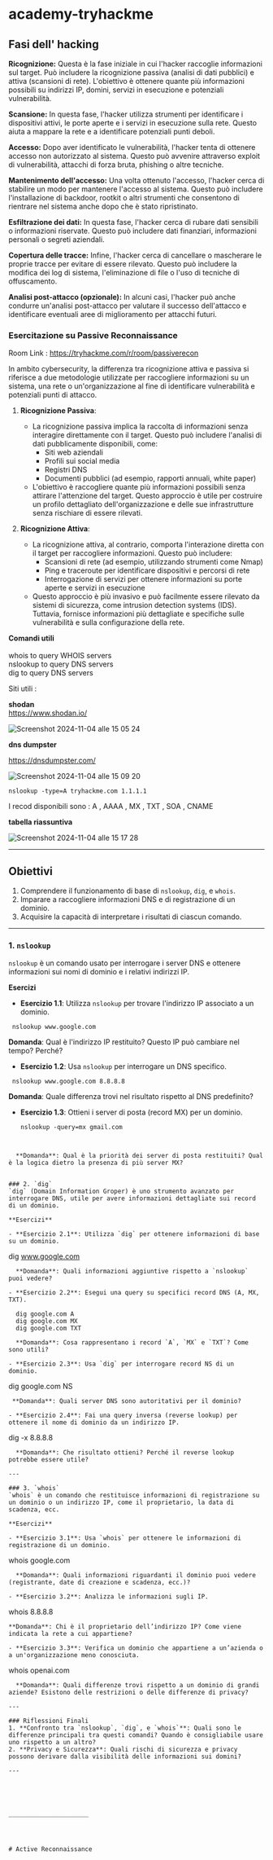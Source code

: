 # academy-tryhackme





## Fasi dell' hacking 




**Ricognizione:**
        Questa è la fase iniziale in cui l'hacker raccoglie informazioni sul target. Può includere la ricognizione passiva (analisi di dati pubblici) e attiva (scansioni di rete). L'obiettivo è ottenere quante più informazioni possibili su indirizzi IP, domini, servizi in esecuzione e potenziali vulnerabilità.

**Scansione:**
        In questa fase, l'hacker utilizza strumenti per identificare i dispositivi attivi, le porte aperte e i servizi in esecuzione sulla rete. Questo aiuta a mappare la rete e a identificare potenziali punti deboli.

**Accesso:**
        Dopo aver identificato le vulnerabilità, l'hacker tenta di ottenere accesso non autorizzato al sistema. Questo può avvenire attraverso exploit di vulnerabilità, attacchi di forza bruta, phishing o altre tecniche.

**Mantenimento dell'accesso:**
        Una volta ottenuto l'accesso, l'hacker cerca di stabilire un modo per mantenere l'accesso al sistema. Questo può includere l'installazione di backdoor, rootkit o altri strumenti che consentono di rientrare nel sistema anche dopo che è stato ripristinato.

**Esfiltrazione dei dati:**
        In questa fase, l'hacker cerca di rubare dati sensibili o informazioni riservate. Questo può includere dati finanziari, informazioni personali o segreti aziendali.

**Copertura delle tracce:**
        Infine, l'hacker cerca di cancellare o mascherare le proprie tracce per evitare di essere rilevato. Questo può includere la modifica dei log di sistema, l'eliminazione di file o l'uso di tecniche di offuscamento.

**Analisi post-attacco (opzionale):**
        In alcuni casi, l'hacker può anche condurre un'analisi post-attacco per valutare il successo dell'attacco e identificare eventuali aree di miglioramento per attacchi futuri.








### Esercitazione su Passive Reconnaissance
Room Link : https://tryhackme.com/r/room/passiverecon


In ambito cybersecurity, la differenza tra ricognizione attiva e passiva si riferisce a due metodologie utilizzate per raccogliere informazioni su un sistema, 
una rete o un'organizzazione al fine di identificare vulnerabilità e potenziali punti di attacco.


1. **Ricognizione Passiva**: 
   - La ricognizione passiva implica la raccolta di informazioni senza interagire direttamente con il target. Questo può includere l'analisi di dati pubblicamente disponibili, come:
     - Siti web aziendali
     - Profili sui social media
     - Registri DNS
     - Documenti pubblici (ad esempio, rapporti annuali, white paper)
   - L'obiettivo è raccogliere quante più informazioni possibili senza attirare l'attenzione del target. Questo approccio è utile per costruire un profilo dettagliato dell'organizzazione e delle sue infrastrutture senza rischiare di essere rilevati.

2. **Ricognizione Attiva**: 
   - La ricognizione attiva, al contrario, comporta l'interazione diretta con il target per raccogliere informazioni. Questo può includere:
     - Scansioni di rete (ad esempio, utilizzando strumenti come Nmap)
     - Ping e traceroute per identificare dispositivi e percorsi di rete
     - Interrogazione di servizi per ottenere informazioni su porte aperte e servizi in esecuzione
   - Questo approccio è più invasivo e può facilmente essere rilevato da sistemi di sicurezza, come intrusion detection systems (IDS). Tuttavia, fornisce informazioni più dettagliate e specifiche sulle vulnerabilità e sulla configurazione della rete.


**Comandi utili** <br><br>
whois to query WHOIS servers <br>
nslookup to query DNS servers <br>
dig to query DNS servers<br>





Siti utili  : 

**shodan** <br>
https://www.shodan.io/

![Screenshot 2024-11-04 alle 15 05 24](https://github.com/user-attachments/assets/5053db36-ad21-40f9-b6df-307fe8a874f6)



**dns dumpster** <br>

https://dnsdumpster.com/

![Screenshot 2024-11-04 alle 15 09 20](https://github.com/user-attachments/assets/805a40fb-595a-4027-bb6a-c6ab9bcd46a3)




```
nslookup -type=A tryhackme.com 1.1.1.1
```
I recod disponibili sono : A , AAAA , MX , TXT , SOA , CNAME


**tabella riassuntiva**


![Screenshot 2024-11-04 alle 15 17 28](https://github.com/user-attachments/assets/84775497-0d30-4ab2-a2fe-e46dab91df75)


---

## Obiettivi
1. Comprendere il funzionamento di base di `nslookup`, `dig`, e `whois`.
2. Imparare a raccogliere informazioni DNS e di registrazione di un dominio.
3. Acquisire la capacità di interpretare i risultati di ciascun comando.

---

### 1. `nslookup`
`nslookup` è un comando usato per interrogare i server DNS e ottenere informazioni sui nomi di dominio e i relativi indirizzi IP.

**Esercizi**

- **Esercizio 1.1**: Utilizza `nslookup` per trovare l'indirizzo IP associato a un dominio.
 ```
  nslookup www.google.com
  ```


  **Domanda**: Qual è l'indirizzo IP restituito? Questo IP può cambiare nel tempo? Perché?

- **Esercizio 1.2**: Usa `nslookup` per interrogare un DNS specifico.

 
 ```
  nslookup www.google.com 8.8.8.8
```


  **Domanda**: Quale differenza trovi nel risultato rispetto al DNS predefinito?

- **Esercizio 1.3**: Ottieni i server di posta (record MX) per un dominio.
  ```
  nslookup -query=mx gmail.com
```


  **Domanda**: Qual è la priorità dei server di posta restituiti? Qual è la logica dietro la presenza di più server MX?


### 2. `dig`
`dig` (Domain Information Groper) è uno strumento avanzato per interrogare DNS, utile per avere informazioni dettagliate sui record di un dominio.

**Esercizi**

- **Esercizio 2.1**: Utilizza `dig` per ottenere informazioni di base su un dominio.

```
  dig www.google.com
```
  **Domanda**: Quali informazioni aggiuntive rispetto a `nslookup` puoi vedere?

- **Esercizio 2.2**: Esegui una query su specifici record DNS (A, MX, TXT).

  dig google.com A
  dig google.com MX
  dig google.com TXT
 
  **Domanda**: Cosa rappresentano i record `A`, `MX` e `TXT`? Come sono utili?

- **Esercizio 2.3**: Usa `dig` per interrogare record NS di un dominio.

 ```
  dig google.com NS
 ```
  **Domanda**: Quali server DNS sono autoritativi per il dominio?

- **Esercizio 2.4**: Fai una query inversa (reverse lookup) per ottenere il nome di dominio da un indirizzo IP.

```
  dig -x 8.8.8.8
```
  **Domanda**: Che risultato ottieni? Perché il reverse lookup potrebbe essere utile?

---

### 3. `whois`
`whois` è un comando che restituisce informazioni di registrazione su un dominio o un indirizzo IP, come il proprietario, la data di scadenza, ecc.

**Esercizi**

- **Esercizio 3.1**: Usa `whois` per ottenere le informazioni di registrazione di un dominio.
  ```
  whois google.com
```
  **Domanda**: Quali informazioni riguardanti il dominio puoi vedere (registrante, date di creazione e scadenza, ecc.)?

- **Esercizio 3.2**: Analizza le informazioni sugli IP.

```
  whois 8.8.8.8
  ```
  **Domanda**: Chi è il proprietario dell’indirizzo IP? Come viene indicata la rete a cui appartiene?

- **Esercizio 3.3**: Verifica un dominio che appartiene a un’azienda o a un'organizzazione meno conosciuta.
 ```
  whois openai.com
```
  **Domanda**: Quali differenze trovi rispetto a un dominio di grandi aziende? Esistono delle restrizioni o delle differenze di privacy?

---

### Riflessioni Finali
1. **Confronto tra `nslookup`, `dig`, e `whois`**: Quali sono le differenze principali tra questi comandi? Quando è consigliabile usare uno rispetto a un altro?
2. **Privacy e Sicurezza**: Quali rischi di sicurezza e privacy possono derivare dalla visibilità delle informazioni sui domini?

---





______________________




# Active Reconnaissance













